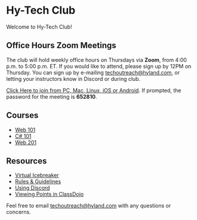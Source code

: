 # Hy-Tech Club
Welcome to Hy-Tech Club!

## Office Hours Zoom Meetings
The club will hold weekly office hours on Thursdays via **Zoom**, from 4:00 p.m. to 5:00 p.m. ET. If you would like to attend, please sign up by 12PM on Thursday. You can sign up by e-mailing [techoutreach@hyland.com](mailto:techoutreach@hyland.com), or letting your instructors know in Discord or during club. 

[Click Here to join from PC, Mac, Linux, iOS or Android](https://hyland.zoom.us/j/93604454786?pwd=TlJSSWRZQkduNitpWVIxa2ttZTFyQT09). If prompted, the password for the meeting is **652810**.

## Courses
- [Web 101](/web-101)
- [C# 101](/cs-101)
- [Web 201](/web-201)

## Resources
- [Virtual Icebreaker](/VirtualIcebreaker)
- [Rules & Guidelines](/RulesAndGuidelines)
- [Using Discord](/DiscordUse)
- [Viewing Points in ClassDojo](/ClassDojoPoints)

Feel free to email [techoutreach@hyland.com](mailto:techoutreach@hyland.com) with any questions or concerns.